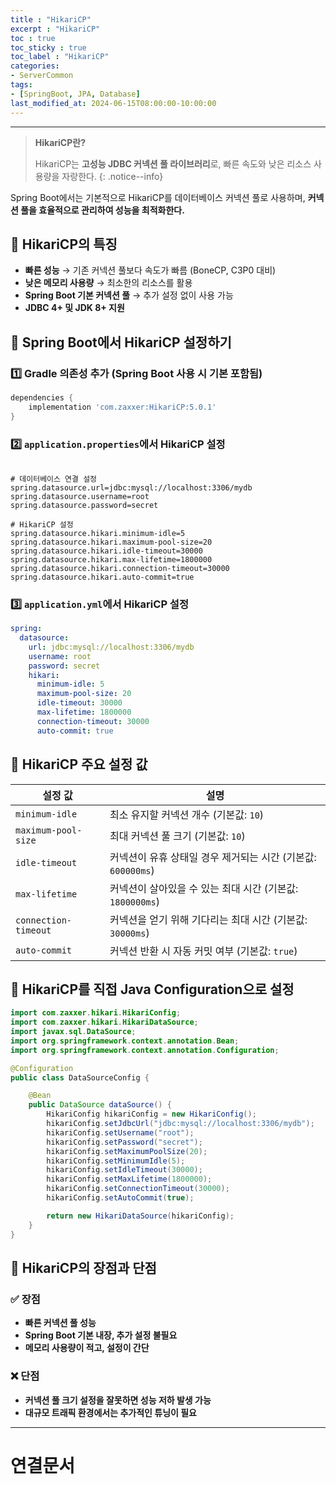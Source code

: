 ```yaml
---
title : "HikariCP"
excerpt : "HikariCP"
toc : true
toc_sticky : true
toc_label : "HikariCP"
categories:
- ServerCommon
tags:
- [SpringBoot, JPA, Database]
last_modified_at: 2024-06-15T08:00:00-10:00:00
---
```

  
---
  
> **HikariCP란?**  
>
>  HikariCP는 **고성능 JDBC 커넥션 풀 라이브러리**로, 빠른 속도와 낮은 리소스 사용량을 자랑한다. 
{: .notice--info}  

  Spring Boot에서는 기본적으로 HikariCP를 데이터베이스 커넥션 풀로 사용하며, **커넥션 풀을 효율적으로 관리하여 성능을 최적화한다.**  
  
## 📌 HikariCP의 특징
- **빠른 성능** → 기존 커넥션 풀보다 속도가 빠름 (BoneCP, C3P0 대비)  
- **낮은 메모리 사용량** → 최소한의 리소스를 활용  
- **Spring Boot 기본 커넥션 풀** → 추가 설정 없이 사용 가능  
- **JDBC 4+ 및 JDK 8+ 지원**  
  
## 📌 Spring Boot에서 HikariCP 설정하기
  
### 1️⃣ Gradle 의존성 추가 (Spring Boot 사용 시 기본 포함됨)
  
```groovy
dependencies {
    implementation 'com.zaxxer:HikariCP:5.0.1'
}
```
  
### 2️⃣ `application.properties`에서 HikariCP 설정
  
```properties
  
# 데이터베이스 연결 설정
spring.datasource.url=jdbc:mysql://localhost:3306/mydb
spring.datasource.username=root
spring.datasource.password=secret
  
# HikariCP 설정
spring.datasource.hikari.minimum-idle=5
spring.datasource.hikari.maximum-pool-size=20
spring.datasource.hikari.idle-timeout=30000
spring.datasource.hikari.max-lifetime=1800000
spring.datasource.hikari.connection-timeout=30000
spring.datasource.hikari.auto-commit=true
```
  
### 3️⃣ `application.yml`에서 HikariCP 설정
  
```yaml
spring:
  datasource:
    url: jdbc:mysql://localhost:3306/mydb
    username: root
    password: secret
    hikari:
      minimum-idle: 5
      maximum-pool-size: 20
      idle-timeout: 30000
      max-lifetime: 1800000
      connection-timeout: 30000
      auto-commit: true
```
  
## 📌 HikariCP 주요 설정 값
  
| 설정 값 | 설명 |
|---------|------|
| `minimum-idle` | 최소 유지할 커넥션 개수 (기본값: `10`) |
| `maximum-pool-size` | 최대 커넥션 풀 크기 (기본값: `10`) |
| `idle-timeout` | 커넥션이 유휴 상태일 경우 제거되는 시간 (기본값: `600000ms`) |
| `max-lifetime` | 커넥션이 살아있을 수 있는 최대 시간 (기본값: `1800000ms`) |
| `connection-timeout` | 커넥션을 얻기 위해 기다리는 최대 시간 (기본값: `30000ms`) |
| `auto-commit` | 커넥션 반환 시 자동 커밋 여부 (기본값: `true`) |
  
## 📌 HikariCP를 직접 Java Configuration으로 설정
  
```java
import com.zaxxer.hikari.HikariConfig;
import com.zaxxer.hikari.HikariDataSource;
import javax.sql.DataSource;
import org.springframework.context.annotation.Bean;
import org.springframework.context.annotation.Configuration;

@Configuration
public class DataSourceConfig {

    @Bean
    public DataSource dataSource() {
        HikariConfig hikariConfig = new HikariConfig();
        hikariConfig.setJdbcUrl("jdbc:mysql://localhost:3306/mydb");
        hikariConfig.setUsername("root");
        hikariConfig.setPassword("secret");
        hikariConfig.setMaximumPoolSize(20);
        hikariConfig.setMinimumIdle(5);
        hikariConfig.setIdleTimeout(30000);
        hikariConfig.setMaxLifetime(1800000);
        hikariConfig.setConnectionTimeout(30000);
        hikariConfig.setAutoCommit(true);

        return new HikariDataSource(hikariConfig);
    }
}
```
  
## 📌 HikariCP의 장점과 단점
  
### ✅ 장점
- **빠른 커넥션 풀 성능**  
- **Spring Boot 기본 내장, 추가 설정 불필요**  
- **메모리 사용량이 적고, 설정이 간단**  
  
### ❌ 단점
- **커넥션 풀 크기 설정을 잘못하면 성능 저하 발생 가능**  
- **대규모 트래픽 환경에서는 추가적인 튜닝이 필요**  

---
  
# 연결문서
